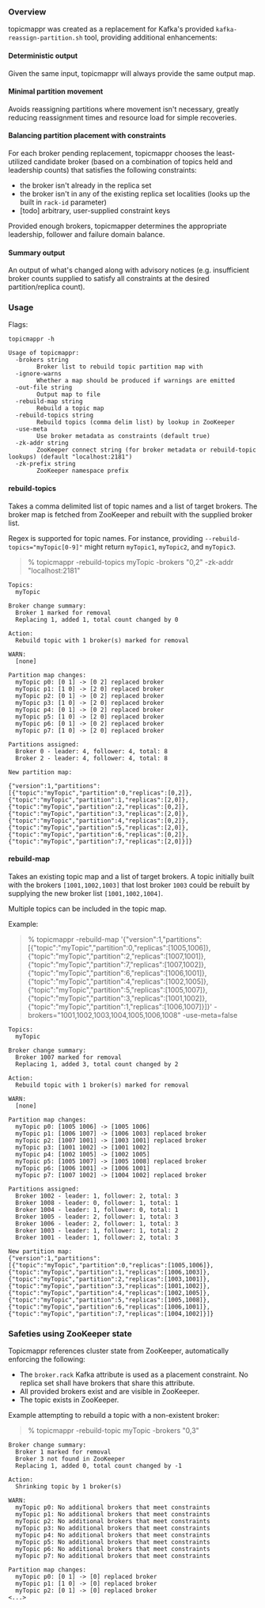 ### Overview

topicmappr was created as a replacement for Kafka's provided `kafka-reassign-partition.sh` tool, providing additional enhancements:

#### Deterministic output
Given the same input, topicmappr will always provide the same output map.

#### Minimal partition movement
Avoids reassigning partitions where movement isn't necessary, greatly reducing reassignment times and resource load for simple recoveries.

#### Balancing partition placement with constraints
For each broker pending replacement, topicmappr chooses the least-utilized candidate broker (based on a combination of topics held and leadership counts) that satisfies the following constraints:

- the broker isn't already in the replica set
- the broker isn't in any of the existing replica set localities (looks up the built in `rack-id` parameter)
- [todo] arbitrary, user-supplied constraint keys

Provided enough brokers, topicmapper determines the appropriate leadership, follower and failure domain balance.

#### Summary output
An output of what's changed along with advisory notices (e.g. insufficient broker counts supplied to satisfy all constraints at the desired partition/replica count).

### Usage

Flags:

```
topicmappr -h

Usage of topicmappr:
  -brokers string
        Broker list to rebuild topic partition map with
  -ignore-warns
        Whether a map should be produced if warnings are emitted
  -out-file string
        Output map to file
  -rebuild-map string
        Rebuild a topic map
  -rebuild-topics string
        Rebuild topics (comma delim list) by lookup in ZooKeeper
  -use-meta
        Use broker metadata as constraints (default true)
  -zk-addr string
        ZooKeeper connect string (for broker metadata or rebuild-topic lookups) (default "localhost:2181")
  -zk-prefix string
        ZooKeeper namespace prefix
```

#### rebuild-topics
Takes a comma delimited list of topic names and a list of target brokers. The broker map is fetched from ZooKeeper and rebuilt with the supplied broker list.

Regex is supported for topic names. For instance, providing `--rebuild-topics="myTopic[0-9]"` might return `myTopic1`, `myTopic2`, and `myTopic3`.

> % topicmappr -rebuild-topics myTopic -brokers "0,2" -zk-addr "localhost:2181"

```
Topics:
  myTopic

Broker change summary:
  Broker 1 marked for removal
  Replacing 1, added 1, total count changed by 0

Action:
  Rebuild topic with 1 broker(s) marked for removal

WARN:
  [none]

Partition map changes:
  myTopic p0: [0 1] -> [0 2] replaced broker
  myTopic p1: [1 0] -> [2 0] replaced broker
  myTopic p2: [0 1] -> [0 2] replaced broker
  myTopic p3: [1 0] -> [2 0] replaced broker
  myTopic p4: [0 1] -> [0 2] replaced broker
  myTopic p5: [1 0] -> [2 0] replaced broker
  myTopic p6: [0 1] -> [0 2] replaced broker
  myTopic p7: [1 0] -> [2 0] replaced broker

Partitions assigned:
  Broker 0 - leader: 4, follower: 4, total: 8
  Broker 2 - leader: 4, follower: 4, total: 8

New partition map:

{"version":1,"partitions":[{"topic":"myTopic","partition":0,"replicas":[0,2]},{"topic":"myTopic","partition":1,"replicas":[2,0]},{"topic":"myTopic","partition":2,"replicas":[0,2]},{"topic":"myTopic","partition":3,"replicas":[2,0]},{"topic":"myTopic","partition":4,"replicas":[0,2]},{"topic":"myTopic","partition":5,"replicas":[2,0]},{"topic":"myTopic","partition":6,"replicas":[0,2]},{"topic":"myTopic","partition":7,"replicas":[2,0]}]}
```

#### rebuild-map
Takes an existing topic map and a list of target brokers. A topic initially built with the brokers `[1001,1002,1003]` that lost broker `1003` could be rebuilt by supplying the new broker list `[1001,1002,1004]`.

Multiple topics can be included in the topic map.

Example:

> % topicmappr -rebuild-map '{"version":1,"partitions":[{"topic":"myTopic","partition":0,"replicas":[1005,1006]},{"topic":"myTopic","partition":2,"replicas":[1007,1001]},{"topic":"myTopic","partition":7,"replicas":[1007,1002]},{"topic":"myTopic","partition":6,"replicas":[1006,1001]},{"topic":"myTopic","partition":4,"replicas":[1002,1005]},{"topic":"myTopic","partition":5,"replicas":[1005,1007]},{"topic":"myTopic","partition":3,"replicas":[1001,1002]},{"topic":"myTopic","partition":1,"replicas":[1006,1007]}]}' -brokers="1001,1002,1003,1004,1005,1006,1008" -use-meta=false

```
Topics:
  myTopic

Broker change summary:
  Broker 1007 marked for removal
  Replacing 1, added 3, total count changed by 2

Action:
  Rebuild topic with 1 broker(s) marked for removal

WARN:
  [none]

Partition map changes:
  myTopic p0: [1005 1006] -> [1005 1006]
  myTopic p1: [1006 1007] -> [1006 1003] replaced broker
  myTopic p2: [1007 1001] -> [1003 1001] replaced broker
  myTopic p3: [1001 1002] -> [1001 1002]
  myTopic p4: [1002 1005] -> [1002 1005]
  myTopic p5: [1005 1007] -> [1005 1008] replaced broker
  myTopic p6: [1006 1001] -> [1006 1001]
  myTopic p7: [1007 1002] -> [1004 1002] replaced broker

Partitions assigned:
  Broker 1002 - leader: 1, follower: 2, total: 3
  Broker 1008 - leader: 0, follower: 1, total: 1
  Broker 1004 - leader: 1, follower: 0, total: 1
  Broker 1005 - leader: 2, follower: 1, total: 3
  Broker 1006 - leader: 2, follower: 1, total: 3
  Broker 1003 - leader: 1, follower: 1, total: 2
  Broker 1001 - leader: 1, follower: 2, total: 3

New partition map:
{"version":1,"partitions":[{"topic":"myTopic","partition":0,"replicas":[1005,1006]},{"topic":"myTopic","partition":1,"replicas":[1006,1003]},{"topic":"myTopic","partition":2,"replicas":[1003,1001]},{"topic":"myTopic","partition":3,"replicas":[1001,1002]},{"topic":"myTopic","partition":4,"replicas":[1002,1005]},{"topic":"myTopic","partition":5,"replicas":[1005,1008]},{"topic":"myTopic","partition":6,"replicas":[1006,1001]},{"topic":"myTopic","partition":7,"replicas":[1004,1002]}]}
```

### Safeties using ZooKeeper state

Topicmappr references cluster state from ZooKeeper, automatically enforcing the following:

- The `broker.rack` Kafka attribute is used as a placement constraint. No replica set shall have brokers that share this attribute.
- All provided brokers exist and are visible in ZooKeeper.
- The topic exists in ZooKeeper.

Example attempting to rebuild a topic with a non-existent broker:

> % topicmappr -rebuild-topic myTopic -brokers "0,3"

```
Broker change summary:
  Broker 1 marked for removal
  Broker 3 not found in ZooKeeper
  Replacing 1, added 0, total count changed by -1

Action:
  Shrinking topic by 1 broker(s)

WARN:
  myTopic p0: No additional brokers that meet constraints
  myTopic p1: No additional brokers that meet constraints
  myTopic p2: No additional brokers that meet constraints
  myTopic p3: No additional brokers that meet constraints
  myTopic p4: No additional brokers that meet constraints
  myTopic p5: No additional brokers that meet constraints
  myTopic p6: No additional brokers that meet constraints
  myTopic p7: No additional brokers that meet constraints

Partition map changes:
  myTopic p0: [0 1] -> [0] replaced broker
  myTopic p1: [1 0] -> [0] replaced broker
  myTopic p2: [0 1] -> [0] replaced broker
<...>
```
